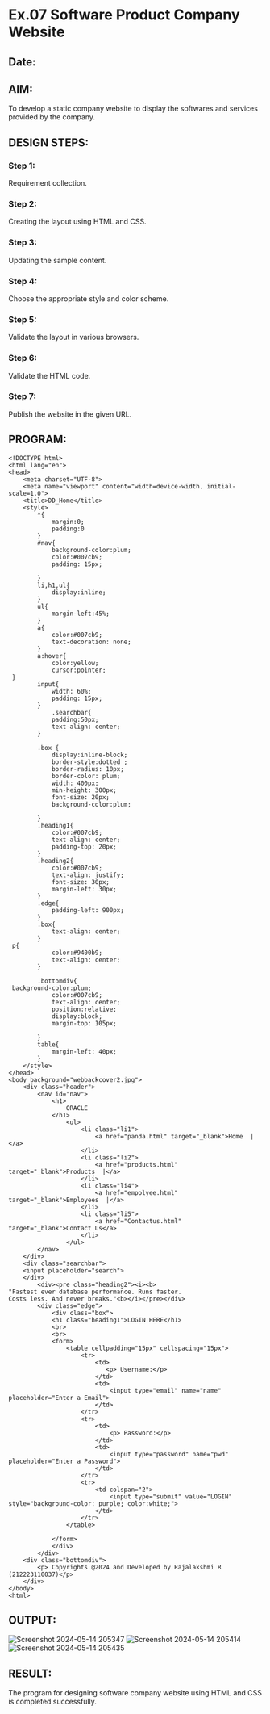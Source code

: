 # Ex.07 Software Product Company Website
## Date:

## AIM:
To develop a static company website to display the softwares and services provided by the company.

## DESIGN STEPS:

### Step 1:
Requirement collection.

### Step 2:
Creating the layout using HTML and CSS.

### Step 3:
Updating the sample content.

### Step 4:
Choose the appropriate style and color scheme.

### Step 5:
Validate the layout in various browsers.

### Step 6:
Validate the HTML code.

### Step 7:
Publish the website in the given URL.

## PROGRAM:
```
<!DOCTYPE html>
<html lang="en">
<head>
    <meta charset="UTF-8">
    <meta name="viewport" content="width=device-width, initial-scale=1.0">
    <title>DD_Home</title>
    <style>
        *{
            margin:0;
            padding:0
        }
        #nav{
            background-color:plum;
            color:#007cb9;
            padding: 15px;
    
        }
        li,h1,ul{
            display:inline;
        }
        ul{
            margin-left:45%;
        }
        a{
            color:#007cb9;
            text-decoration: none;
        }
        a:hover{
            color:yellow;
            cursor:pointer;
 }
        input{
            width: 60%;
            padding: 15px;
        }
            .searchbar{
            padding:50px;
            text-align: center;
        }
      
        .box {
            display:inline-block;
            border-style:dotted ;
            border-radius: 10px;
            border-color: plum;
            width: 400px;
            min-height: 300px;
            font-size: 20px;
            background-color:plum;
        
        }
        .heading1{
            color:#007cb9;
            text-align: center;
            padding-top: 20px;
        }
        .heading2{
            color:#007cb9;
            text-align: justify;
            font-size: 30px;
            margin-left: 30px;
        }
        .edge{
            padding-left: 900px;
        }
        .box{
            text-align: center;
        }
 p{
            color:#9400b9;
            text-align: center;
        }
    
        .bottomdiv{
 background-color:plum;
            color:#007cb9;
            text-align: center;
            position:relative;
            display:block;
            margin-top: 105px;

        }
        table{
            margin-left: 40px;
        }
    </style>
</head>
<body background="webbackcover2.jpg">
    <div class="header">
        <nav id="nav">
            <h1>
                ORACLE
            </h1>
                <ul>
                    <li class="li1"> 
                        <a href="panda.html" target="_blank">Home  |</a>
                    </li>
                    <li class="li2"> 
                        <a href="products.html" target="_blank">Products  |</a>
                    </li>
                    <li class="li4"> 
                        <a href="empolyee.html" target="_blank">Employees  |</a>
                    </li>
                    <li class="li5"> 
                        <a href="Contactus.html" target="_blank">Contact Us</a>
                    </li>
                </ul>
        </nav>
    </div>
    <div class="searchbar">
    <input placeholder="search">
    </div>
        <div><pre class="heading2"><i><b>
"Fastest ever database performance. Runs faster. 
Costs less. And never breaks."<b></i></pre></div>
        <div class="edge">
            <div class="box">
            <h1 class="heading1">LOGIN HERE</h1>
            <br>
            <br>
            <form>
                <table cellpadding="15px" cellspacing="15px">
                    <tr>
                        <td>
                           <p> Username:</p>
                        </td>
                        <td>
                            <input type="email" name="name" placeholder="Enter a Email">
                        </td>
                    </tr>
                    <tr>
                        <td>
                            <p> Password:</p>
                        </td>
                        <td>
                            <input type="password" name="pwd" placeholder="Enter a Password">
                        </td>
                    </tr>
                    <tr>
                        <td colspan="2">
                            <input type="submit" value="LOGIN" style="background-color: purple; color:white;">
                        </td>
                    </tr>
                </table>
                
            </form>
            </div>
        </div>
    <div class="bottomdiv">
        <p> Copyrights @2024 and Developed by Rajalakshmi R (212223110037)</p>
    </div>
</body>
<html>
```

## OUTPUT:
![Screenshot 2024-05-14 205347](https://github.com/Sarathi-006/softweb/assets/149349756/79efd5cd-c050-4388-b8a6-af329bda6fcf)
![Screenshot 2024-05-14 205414](https://github.com/Sarathi-006/softweb/assets/149349756/d66b1248-bced-42a8-bf92-dc85dec3493a)
![Screenshot 2024-05-14 205435](https://github.com/Sarathi-006/softweb/assets/149349756/652fb004-c22c-4fbd-a69f-8331f626193e)


## RESULT:
The program for designing software company website using HTML and CSS is completed successfully.
